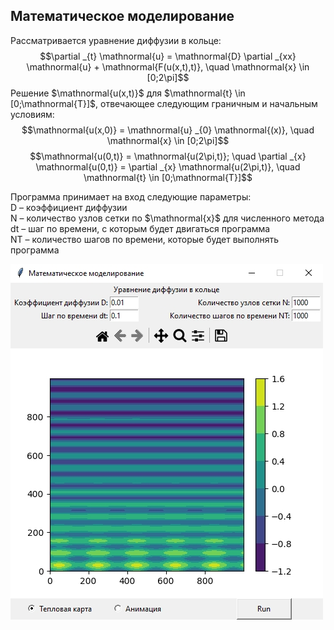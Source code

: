 ## Математическое моделирование

Рассматривается уравнение диффузии в кольце:
$$\partial _{t} \mathnormal{u} = \mathnormal{D} \partial _{xx} \mathnormal{u} + \mathnormal{F(u(x,t),t)}, \quad \mathnormal{x} \in [0;2\pi]$$
Решение $\mathnormal{u(x,t)}$ для $\mathnormal{t} \in [0;\mathnormal{T}]$, отвечающее следующим граничным и начальным условиям:
$$\mathnormal{u(x,0)} = \mathnormal{u} _{0} \mathnormal{(x)}, \quad \mathnormal{x} \in [0;2\pi]$$
$$\mathnormal{u(0,t)} = \mathnormal{u(2\pi,t)}; \quad \partial _{x} \mathnormal{u(0,t)} = \partial _{x} \mathnormal{u(2\pi,t)}, \quad \mathnormal{t} \in [0;\mathnormal{T}]$$

Программа принимает на вход следующие параметры:  
  $\mathrm{D}$ – коэффициент диффузии  
  $\mathrm{N}$ – количество узлов сетки по $\mathnormal{x}$ для численного метода  
  $\mathrm{dt}$ – шаг по времени, с которым будет двигаться программа  
  $\mathrm{NT}$ – количество шагов по времени, которые будет выполнять программа  

![Скриншот окна программы](https://github.com/kalewala/msu_programming/raw/main/Math_modeling/Screen.jpg)
